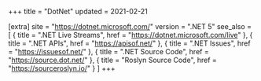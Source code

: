 +++
title = "DotNet"
updated = 2021-02-21

[extra]
site = "https://dotnet.microsoft.com/"
version = ".NET 5"
see_also = [
  { title = ".NET Live Streams", href = "https://dotnet.microsoft.com/live" },
  { title = ".NET APIs", href = "https://apisof.net/" },
  { title = ".NET Issues", href = "https://issuesof.net/" },
  { title = ".NET Source Code", href = "https://source.dot.net/" },
  { title = "Roslyn Source Code", href = "https://sourceroslyn.io/" }
]
+++
